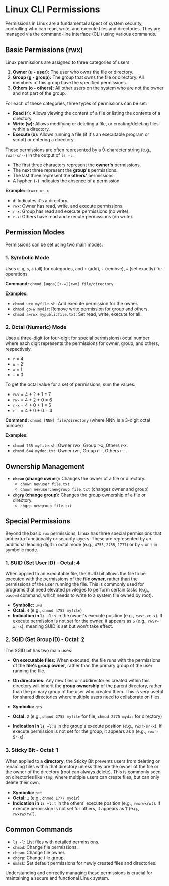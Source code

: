 # Linux CLI Permissions

Permissions in Linux are a fundamental aspect of system security, controlling who can read, write, and execute files and directories. They are managed via the command-line interface (CLI) using various commands.

## Basic Permissions (rwx)

Linux permissions are assigned to three categories of users:

1.  **Owner (u - user):** The user who owns the file or directory.
2.  **Group (g - group):** The group that owns the file or directory. All members of this group have the specified permissions.
3.  **Others (o - others):** All other users on the system who are not the owner and not part of the group.

For each of these categories, three types of permissions can be set:

* **Read (r):** Allows viewing the content of a file or listing the contents of a directory.
* **Write (w):** Allows modifying or deleting a file, or creating/deleting files within a directory.
* **Execute (x):** Allows running a file (if it's an executable program or script) or entering a directory.

These permissions are often represented by a 9-character string (e.g., `rwxr-xr--`) in the output of `ls -l`.

* The first three characters represent the **owner's** permissions.
* The next three represent the **group's** permissions.
* The last three represent the **others'** permissions.
* A hyphen (`-`) indicates the absence of a permission.

**Example:** `drwxr-xr-x`
* `d`: Indicates it's a directory.
* `rwx`: Owner has read, write, and execute permissions.
* `r-x`: Group has read and execute permissions (no write).
* `r-x`: Others have read and execute permissions (no write).

## Permission Modes

Permissions can be set using two main modes:

### 1. Symbolic Mode

Uses `u`, `g`, `o`, `a` (all) for categories, and `+` (add), `-` (remove), `=` (set exactly) for operations.

**Command:** `chmod [ugoa][+-=][rwx] file/directory`

**Examples:**
* `chmod u+x myfile.sh`: Add execute permission for the owner.
* `chmod go-w mydir`: Remove write permission for group and others.
* `chmod a=rwx mypublicfile.txt`: Set read, write, execute for all.

### 2. Octal (Numeric) Mode

Uses a three-digit (or four-digit for special permissions) octal number where each digit represents the permissions for owner, group, and others, respectively.

* `r` = 4
* `w` = 2
* `x` = 1
* `-` = 0

To get the octal value for a set of permissions, sum the values:
* `rwx` = 4 + 2 + 1 = 7
* `rw-` = 4 + 2 + 0 = 6
* `r-x` = 4 + 0 + 1 = 5
* `r--` = 4 + 0 + 0 = 4

**Command:** `chmod [NNN] file/directory` (where NNN is a 3-digit octal number)

**Examples:**
* `chmod 755 myfile.sh`: Owner rwx, Group r-x, Others r-x.
* `chmod 644 mydoc.txt`: Owner rw-, Group r--, Others r--.

## Ownership Management

* **`chown` (change owner):** Changes the owner of a file or directory.
    * `chown newuser file.txt`
    * `chown newuser:newgroup file.txt` (changes owner and group)
* **`chgrp` (change group):** Changes the group ownership of a file or directory.
    * `chgrp newgroup file.txt`

## Special Permissions

Beyond the basic `rwx` permissions, Linux has three special permissions that add extra functionality or security layers. These are represented by an additional leading digit in octal mode (e.g., `4755`, `2755`, `1777`) or by `s` or `t` in symbolic mode.

### 1. SUID (Set User ID) - Octal: 4

When applied to an executable file, the SUID bit allows the file to be executed with the permissions of the **file owner**, rather than the permissions of the user running the file. This is commonly used for programs that need elevated privileges to perform certain tasks (e.g., `passwd` command, which needs to write to a system file owned by root).

* **Symbolic:** `u+s`
* **Octal:** `4` (e.g., `chmod 4755 myfile`)
* **Indication in `ls -l`:** `s` in the owner's execute position (e.g., `rwsr-xr-x`). If execute permission is not set for the owner, it appears as `S` (e.g., `rwSr-xr-x`), meaning SUID is set but won't take effect.

### 2. SGID (Set Group ID) - Octal: 2

The SGID bit has two main uses:

* **On executable files:** When executed, the file runs with the permissions of the **file's group owner**, rather than the primary group of the user running the file.
* **On directories:** Any new files or subdirectories created within this directory will inherit the **group ownership** of the parent directory, rather than the primary group of the user who created them. This is very useful for shared directories where multiple users need to collaborate on files.

* **Symbolic:** `g+s`
* **Octal:** `2` (e.g., `chmod 2755 myfile` for file, `chmod 2775 mydir` for directory)
* **Indication in `ls -l`:** `s` in the group's execute position (e.g., `rwxr-sr-x`). If execute permission is not set for the group, it appears as `S` (e.g., `rwxr-Sr-x`).

### 3. Sticky Bit - Octal: 1

When applied to a **directory**, the Sticky Bit prevents users from deleting or renaming files within that directory unless they are the owner of the file or the owner of the directory (root can always delete). This is commonly seen on directories like `/tmp`, where multiple users can create files, but can only delete their own.

* **Symbolic:** `o+t`
* **Octal:** `1` (e.g., `chmod 1777 mydir`)
* **Indication in `ls -l`:** `t` in the others' execute position (e.g., `rwxrwxrwt`). If execute permission is not set for others, it appears as `T` (e.g., `rwxrwxrwT`).

## Common Commands

* `ls -l`: List files with detailed permissions.
* `chmod`: Change file permissions.
* `chown`: Change file owner.
* `chgrp`: Change file group.
* `umask`: Set default permissions for newly created files and directories.

Understanding and correctly managing these permissions is crucial for maintaining a secure and functional Linux system.
